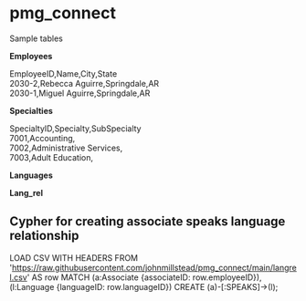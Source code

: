 # pmg_connect

Sample tables

**Employees**

EmployeeID,Name,City,State<br/>
2030-2,Rebecca Aguirre,Springdale,AR<br/>
2030-1,Miguel Aguirre,Springdale,AR<br/>

**Specialties**

SpecialtyID,Specialty,SubSpecialty<br/>
7001,Accounting,<br/>
7002,Administrative Services,<br/>
7003,Adult Education,<br/>


**Languages**


**Lang_rel**

## Cypher for creating associate speaks language relationship
LOAD CSV WITH HEADERS FROM 'https://raw.githubusercontent.com/johnmillstead/pmg_connect/main/langrel.csv' AS row
MATCH (a:Associate {associateID: row.employeeID}), (l:Language {languageID: row.languageID})
CREATE (a)-[:SPEAKS]->(l);
